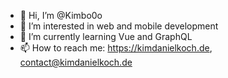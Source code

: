 - 👋 Hi, I’m @Kimbo0o
- 👀 I’m interested in web and mobile development
- 🌱 I’m currently learning Vue and GraphQL
- 📫 How to reach me: https://kimdanielkoch.de, contact@kimdanielkoch.de
